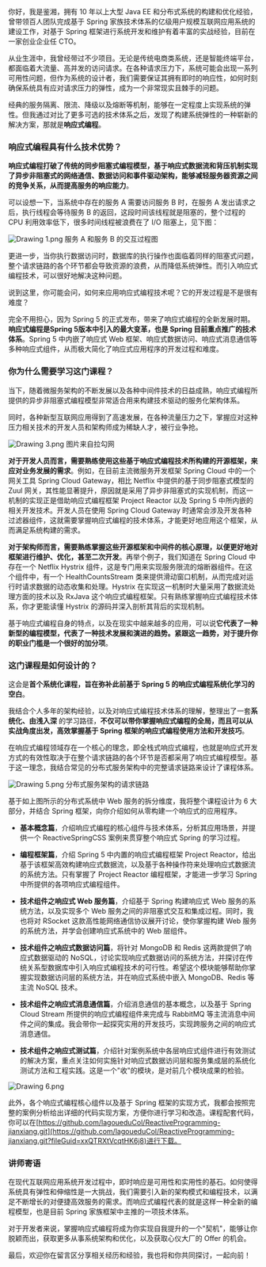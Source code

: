 你好，我是鉴湘，拥有 10 年以上大型 Java EE 和分布式系统的构建和优化经验，曾带领百人团队完成基于 Spring 家族技术体系的亿级用户规模互联网应用系统的建设工作，对基于 Spring 框架进行系统开发和维护有着丰富的实战经验，目前在一家创业企业任 CTO。

从业生涯中，我曾经带过不少项目。无论是传统电商类系统，还是智能终端平台，都面临着大流量、高并发的访问请求。在各种请求压力下，系统可能会出现一系列可用性问题，但作为系统的设计者，我们需要保证其拥有即时的响应性，如何时刻确保系统具有应对请求压力的弹性，成为一个非常现实且棘手的问题。

经典的服务隔离、限流、降级以及熔断等机制，能够在一定程度上实现系统的弹性。但我通过对比了更多可选的技术体系之后，发现了构建系统弹性的一种崭新的解决方案，那就是**响应式编程**。

### 响应式编程具有什么技术优势？

**响应式编程打破了传统的同步阻塞式编程模型，基于响应式数据流和背压机制实现了异步非阻塞式的网络通信、数据访问和事件驱动架构，能够减轻服务器资源之间的竞争关系，从而提高服务的响应能力**。

可以设想一下，当系统中存在的服务 A 需要访问服务 B 时，在服务 A 发出请求之后，执行线程会等待服务 B 的返回，这段时间该线程就是阻塞的，整个过程的 CPU 利用效率低下，很多时间线程被浪费在了 I/O 阻塞上，见下图：

<Image alt="Drawing 1.png" src="https://s0.lgstatic.com/i/image6/M01/21/30/CioPOWBUG6KATK1_AACXEb1VXVw840.png"/>  
服务 A 和服务 B 的交互过程图

更进一步，当你执行数据访问时，数据库的执行操作也面临着同样的阻塞式问题，整个请求链路的各个环节都会导致资源的浪费，从而降低系统弹性。而引入响应式编程技术，可以很好地解决这种问题。

说到这里，你可能会问，如何来应用响应式编程技术呢？它的开发过程是不是很有难度？

完全不用担心，因为 Spring 5 的正式发布，带来了响应式编程的全新发展时期。**响应式编程是Spring 5版本中引入的最大变革，也是 Spring 目前重点推广的技术体系**。Spring 5 中内嵌了响应式 Web 框架、响应式数据访问、响应式消息通信等多种响应式组件，从而极大简化了响应式应用程序的开发过程和难度。

### 你为什么需要学习这门课程？

当下，随着微服务架构的不断发展以及各种中间件技术的日益成熟，响应式编程所提供的异步非阻塞式编程模型非常适合用来构建技术驱动的服务化架构体系。

同时，各种新型互联网应用得到了高速发展，在各种流量压力之下，掌握应对这种压力相关技术的开发人员和架构师成为稀缺人才，被行业争抢。

<Image alt="Drawing 3.png" src="https://s0.lgstatic.com/i/image6/M00/21/34/Cgp9HWBUG7WAFLQMAApLFtP4RU8441.png"/>  
图片来自拉勾网

**对于开发人员而言，需要熟练使用这些基于响应式编程技术所构建的开源框架，来应对业务发展的需求**。例如，在目前主流微服务开发框架 Spring Cloud 中的一个网关工具 Spring Cloud Gateway，相比 Netflix 中提供的基于同步阻塞式模型的 Zuul 网关，其性能显著提升，原因就是采用了异步非阻塞式的实现机制，而这一机制的实现正是借助响应式编程框架 Project Reactor 以及 Spring 5 中所内嵌的相关开发技术。开发人员在使用 Spring Cloud Gateway 时通常会涉及开发各种过滤器组件，这就需要掌握响应式编程的技术体系，才能更好地应用这个框架，从而满足系统构建的需求。

**对于架构师而言，需要熟练掌握这些开源框架和中间件的核心原理，以便更好地对框架进行维护、优化，甚至二次开发**。再举个例子，我们知道在 Spring Cloud 中存在一个 Netflix Hystrix 组件，这是专门用来实现服务限流的熔断器组件。在这个组件中，有一个 HealthCountsStream 类来提供滑动窗口机制，从而完成对运行时请求数据的动态收集和处理。Hystrix 在实现这一机制时大量采用了数据流处理方面的技术以及 RxJava 这个响应式编程框架。只有熟练掌握响应式编程技术体系，你才更能读懂 Hystrix 的源码并深入剖析其背后的实现机制。

基于响应式编程自身的特点，以及在现实中越来越多的应用，可以说**它代表了一种新型的编程模型，代表了一种技术发展和演进的趋势。紧跟这一趋势，对于提升你的职业门槛是一个很好的加分项**。

### 这门课程是如何设计的？

这会是**首个系统化课程，旨在弥补此前基于 Spring 5 的响应式编程系统化学习的空白**。

我结合个人多年的架构经验，以及对响应式编程技术体系的理解，整理出了一套**系统化、由浅入深** 的学习路径，**不仅可以带你掌握响应式编程的全局，而且可以从实战角度出发，高效掌握基于 Spring 框架的响应式编程使用方法和开发技巧**。

在响应式编程领域存在一个核心的理念，即全栈式响应式编程，也就是响应式开发方式的有效性取决于在整个请求链路的各个环节是否都采用了响应式编程模型。基于这一理念，我结合常见的分布式服务架构中的完整请求链路来设计了课程体系。

<Image alt="Drawing 5.png" src="https://s0.lgstatic.com/i/image6/M01/21/31/CioPOWBUG8GANZDnAAEppRV0il4397.png"/>  
分布式服务架构的请求链路

基于如上图所示的分布式系统中 Web 服务的拆分维度，我将整个课程设计为 6 大部分，并结合 Spring 框架，向你介绍如何从零构建一个响应式的应用程序。

* **基本概念篇**，介绍响应式编程的核心组件与技术体系，分析其应用场景，并提供一个 ReactiveSpringCSS 案例来贯穿整个响应式 Spring 的学习过程。

* **编程框架篇**，介绍 Spring 5 中内置的响应式编程框架 Project Reactor，给出基于该框架高效构建响应式数据流，以及基于各种操作符来处理响应式数据流的系统方法。只有掌握了 Project Reactor 编程框架，才能进一步学习 Spring 中所提供的各项响应式编程组件。

* **技术组件之响应式 Web 服务篇**，介绍基于 Spring 构建响应式 Web 服务的系统方法，以及实现多个 Web 服务之间的非阻塞式交互和集成过程。同时，我也将对 RSocket 这款高性能网络通信协议展开讨论，使你掌握构建 Web 服务的系统方法，并学会创建响应式系统中的 Web 层组件。

* **技术组件之响应式数据访问篇**，将针对 MongoDB 和 Redis 这两款提供了响应式数据驱动的 NoSQL，讨论实现响应式数据访问的系统方法，并探讨在传统关系型数据库中引入响应式编程技术的可行性。希望这个模块能够帮助你掌握实现数据访问层的系统方法，并在响应式系统中嵌入 MongoDB、Redis 等主流 NoSQL 技术。

* **技术组件之响应式消息通信篇**，介绍消息通信的基本概念，以及基于 Spring Cloud Stream 所提供的响应式编程组件来完成与 RabbitMQ 等主流消息中间件之间的集成。我会带你一起探究实用的开发技巧，实现跨服务之间的响应式消息通信。

* **技术组件之响应式测试篇**，介绍针对案例系统中各层响应式组件进行有效测试的解决方案，重点关注如何实施针对响应式数据访问层和服务集成层的系统化测试方法和工程实践。这是一个"收"的模块，是对前几个模块成果的检验。

<Image alt="Drawing 6.png" src="https://s0.lgstatic.com/i/image6/M00/21/34/Cgp9HWBUG8uALiz3AAQqPoZFejk244.png"/>

此外，各个响应式编程核心组件以及基于 Spring 框架的实现方式，我都会按照完整的案例分析给出详细的代码实现方案，方便你进行学习和改造。课程配套代码，你可以在[https://github.com/lagoueduCol/ReactiveProgramming-jianxiang.git](https://github.com/lagoueduCol/ReactiveProgramming-jianxiang.git?fileGuid=xxQTRXtVcqtHK6j8)进行下载。

### 讲师寄语

在现代互联网应用系统开发过程中，即时响应是可用性和实用性的基石。如何使得系统具有弹性和伸缩性是一大挑战，我们需要引入新的架构模式和编程技术，以满足不断增长的对便捷高效服务的需求。而响应式编程代表的就是这样一种全新的编程模型，也是目前 Spring 家族框架中主推的一项技术体系。

对于开发者来说，掌握响应式编程将成为你实现自我提升的一个"契机"，能够让你脱颖而出，获取更多从事系统架构和优化，以及获取心仪大厂的 Offer 的机会。

最后，欢迎你在留言区分享相关经历和经验，我也将和你共同探讨，一起向前！
